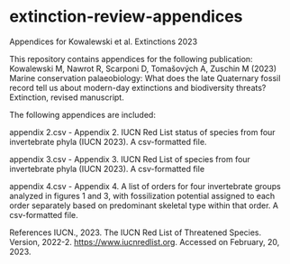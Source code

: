 # extinction-review-appendices
Appendices for Kowalewski et al. Extinctions 2023

This repository contains appendices for the following publication:
Kowalewski M, Nawrot R, Scarponi D, Tomašových A, Zuschin M (2023) Marine conservation palaeobiology: What does the late Quaternary fossil record tell us about modern-day extinctions and biodiversity threats? Extinction, revised manuscript.

The following appendices are included:

appendix 2.csv - Appendix 2. IUCN Red List status of species from four invertebrate phyla (IUCN 2023). A csv-formatted file.

appendix 3.csv - Appendix 3. IUCN Red List of species from four invertebrate phyla (IUCN 2023). A csv-formatted file

appendix 4.csv - Appendix 4. A list of orders for four invertebrate groups analyzed in figures 1 and 3, with fossilization potential assigned to each order separately based on predominant skeletal type within that order. A csv-formatted file.

References
IUCN., 2023. The IUCN Red List of Threatened Species. Version, 2022-2. https://www.iucnredlist.org. Accessed on February, 20, 2023.

